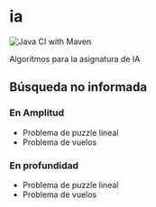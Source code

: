 # ia

![Java CI with Maven](https://github.com/belcebus/ia/workflows/Java%20CI%20with%20Maven/badge.svg?branch=main)

Algoritmos para la asignatura de IA

## Búsqueda no informada

### En Amplitud

* Problema de puzzle lineal
* Problema de vuelos

### En profundidad

* Problema de puzzle lineal
* Problema de vuelos
